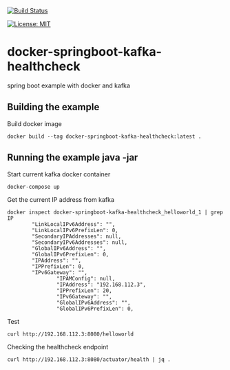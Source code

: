 [![Build Status](https://travis-ci.org/claudioaltamura/docker-springboot-kafka-healthcheck.svg?branch=master)](https://travis-ci.org/claudioaltamura/docker-springboot-kafka-healthcheck)

[![License: MIT](https://img.shields.io/badge/License-MIT-yellow.svg)](https://opensource.org/licenses/MIT)

# docker-springboot-kafka-healthcheck
spring boot example with docker and kafka

## Building the example
Build docker image

	docker build --tag docker-springboot-kafka-healthcheck:latest .

## Running the example java -jar 

Start current kafka docker container

	docker-compose up

Get the current IP address from kafka

	docker inspect docker-springboot-kafka-healthcheck_helloworld_1 | grep IP
            "LinkLocalIPv6Address": "",
            "LinkLocalIPv6PrefixLen": 0,
            "SecondaryIPAddresses": null,
            "SecondaryIPv6Addresses": null,
            "GlobalIPv6Address": "",
            "GlobalIPv6PrefixLen": 0,
            "IPAddress": "",
            "IPPrefixLen": 0,
            "IPv6Gateway": "",
                    "IPAMConfig": null,
                    "IPAddress": "192.168.112.3",
                    "IPPrefixLen": 20,
                    "IPv6Gateway": "",
                    "GlobalIPv6Address": "",
                    "GlobalIPv6PrefixLen": 0,

Test

	curl http://192.168.112.3:8080/helloworld


Checking the healthcheck endpoint

	curl http://192.168.112.3:8080/actuator/health | jq .
